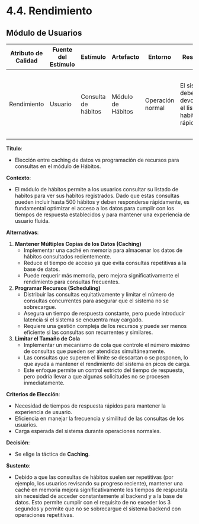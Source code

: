 # 4.4. Rendimiento

## Módulo de Usuarios

| **Atributo de Calidad** | **Fuente del Estímulo**         | **Estímulo**                                    | **Artefacto**                 | **Entorno**                           | **Respuesta**                                                                            | **Medida de Respuesta**                                                                                   |
| ----------------------- | ------------------------------- | ----------------------------------------------- | ----------------------------- | ------------------------------------- | ---------------------------------------------------------------------------------------- | --------------------------------------------------------------------------------------------------------- |
| Rendimiento             | Usuario                         | Consulta de hábitos                  | Módulo de Hábitos             | Operación normal                      | El sistema debe devolver los el listado de habitos rápidamente                                       | El tiempo de respuesta no excede los 3 segundos para hasta 500 hábitos                                   |

**Título**:  
- Elección entre caching de datos vs programación de recursos para consultas en el módulo de Hábitos.

**Contexto**:  
- El módulo de hábitos permite a los usuarios consultar su listado de habitos para ver sus habitos registrados. Dado que estas consultas pueden incluir hasta 500 hábitos y deben responderse rápidamente, es fundamental optimizar el acceso a los datos para cumplir con los tiempos de respuesta establecidos y para mantener una experiencia de usuario fluida.

**Alternativas**:
1. **Mantener Múltiples Copias de los Datos (Caching)**  
   - Implementar una caché en memoria para almacenar los datos de hábitos consultados recientemente.  
   - Reduce el tiempo de acceso ya que evita consultas repetitivas a la base de datos.  
   - Puede requerir más memoria, pero mejora significativamente el rendimiento para consultas frecuentes.
2. **Programar Recursos (Scheduling)**  
   - Distribuir las consultas equitativamente y limitar el número de consultas concurrentes para asegurar que el sistema no se sobrecargue.  
   - Asegura un tiempo de respuesta constante, pero puede introducir latencia si el sistema se encuentra muy cargado.  
   - Requiere una gestión compleja de los recursos y puede ser menos eficiente si las consultas son recurrentes y similares.
3. **Limitar el Tamaño de Cola**  
   - Implementar un mecanismo de cola que controle el número máximo de consultas que pueden ser atendidas simultáneamente.  
   - Las consultas que superen el límite se descartan o se posponen, lo que ayuda a mantener el rendimiento del sistema en picos de carga.  
   - Este enfoque permite un control estricto del tiempo de respuesta, pero podría llevar a que algunas solicitudes no se procesen inmediatamente.

**Criterios de Elección**: 
- Necesidad de tiempos de respuesta rápidos para mantener la experiencia de usuario.
- Eficiencia en manejar la frecuencia y similitud de las consultas de los usuarios.
- Carga esperada del sistema durante operaciones normales.

**Decisión**:  
- Se elige la táctica de **Caching**.

**Sustento**:  
- Debido a que las consultas de hábitos suelen ser repetitivas (por ejemplo, los usuarios revisando su progreso reciente), mantener una caché en memoria mejora significativamente los tiempos de respuesta sin necesidad de acceder constantemente al backend y a la base de datos. Esto permite cumplir con el requisito de no exceder los 3 segundos y permite que no se sobrecargue el sistema backend con operaciones repetitivas.
